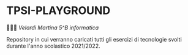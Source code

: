 # TPSI-PLAYGROUND
👩🏻‍💻 _Velardi Martina 5^B informatica_

Repository in cui verranno caricati tutti gli esercizi di tecnologie svolti durante l'anno scolastico 2021/2022.